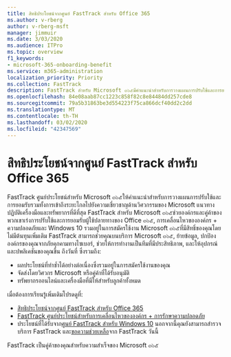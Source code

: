 ```yaml
---
title: สิทธิประโยชน์จากศูนย์ FastTrack สำหรับ Office 365
ms.author: v-rberg
author: v-rberg-msft
manager: jimmuir
ms.date: 3/03/2020
ms.audience: ITPro
ms.topic: overview
f1_keywords:
- microsoft-365-onboarding-benefit
ms.service: m365-administration
localization_priority: Priority
ms.collection: FastTrack
description: FastTrack สำหรับ Microsoft ๓๖๕มีคำแนะนำสำหรับการวางแผนการปรับใช้และการยอมรับรวมทั้งการเข้าถึงระยะไกลไปยังความเชี่ยวชาญด้านวิศวกรรมของ Microsoft แนวทางปฏิบัติเครื่องมือและทรัพยากรที่ดีที่สุด FastTrack สำหรับ Microsoft ๓๖๕ช่วยองค์กรและคู่ค้าของพวกเขาเร่งการปรับใช้และการยอมรับผู้ใช้ปลายทางของ Office ๓๖๕, Windows 10 และการรักษาความปลอดภัยระดับองค์กร + Security
ms.openlocfilehash: 84e08aab87cc1223c858f82c8e84484dd257cde8
ms.sourcegitcommit: 79a5b31863be3d554223f75ca866dcf40dd2c2dd
ms.translationtype: MT
ms.contentlocale: th-TH
ms.lasthandoff: 03/02/2020
ms.locfileid: "42347569"
---
```

# <a name="fasttrack-center-benefit-for-microsoft-365"></a>สิทธิประโยชน์จากศูนย์ FastTrack สำหรับ Office 365

FastTrack ศูนย์ประโยชน์สำหรับ Microsoft ๓๖๕ให้คำแนะนำสำหรับการวางแผนการปรับใช้และการยอมรับรวมทั้งการเข้าถึงระยะไกลไปยังความเชี่ยวชาญด้านวิศวกรรมของ Microsoft แนวทางปฏิบัติเครื่องมือและทรัพยากรที่ดีที่สุด FastTrack สำหรับ Microsoft ๓๖๕ช่วยองค์กรและคู่ค้าของพวกเขาเร่งการปรับใช้และการยอมรับผู้ใช้ปลายทางของ Office ๓๖๕, การเคลื่อนไหวขององค์กร + ความปลอดภัยและ Windows 10 รวมอยู่ในการสมัครใช้งาน Microsoft ๓๖๕ที่มีสิทธิ์ของคุณโดยไม่มีต้นทุนเพิ่มเติม FastTrack สามารถช่วยคุณบนบริการ Microsoft ๓๖๕, ย้ายข้อมูล, ปกป้ององค์กรของคุณจากภัยคุกคามทางไซเบอร์, ช่วยให้การทำงานเป็นทีมที่มีประสิทธิภาพ, และให้อุปกรณ์และปพลิเคชันของคุณขึ้น ถึงวันที่ ซึ่งรวมถึง:

- ผลประโยชน์ที่ทำซ้ำได้อย่างต่อเนื่องซึ่งรวมอยู่ในการสมัครใช้งานของคุณ
- จัดส่งโดยวิศวกร Microsoft หรือคู่ค้าที่ได้รับอนุมัติ
- ทรัพยากรออนไลน์และเครื่องมือที่มีให้สำหรับลูกค้าทั้งหมด
  
เมื่อต้องการเรียนรู้เพิ่มเติมโปรดดูที่:

- [สิทธิประโยชน์จากศูนย์ FastTrack สำหรับ Office 365](O365-fasttrack-benefit-for-office-365.md) 
- [FastTrack ศูนย์ประโยชน์สำหรับการเคลื่อนไหวขององค์กร + การรักษาความปลอดภัย](EMS-fasttrack-benefit-for-EMS.md)
- ประโยชน์ที่ได้รับจาก[ศูนย์ FastTrack สำหรับ Windows 10](Win-10-fasttrack-benefit-for-Windows-10.md) นอกจากนี้คุณยังสามารถสำรวจบริการ FastTrack และ[ขอความช่วยเหลือ](https://go.microsoft.com/fwlink/p/?LinkId=2003903)จาก FastTrack วันนี้

FastTrack เป็นคู่ค้าของคุณสำหรับความสำเร็จของ Microsoft ๓๖๕
  
  

 